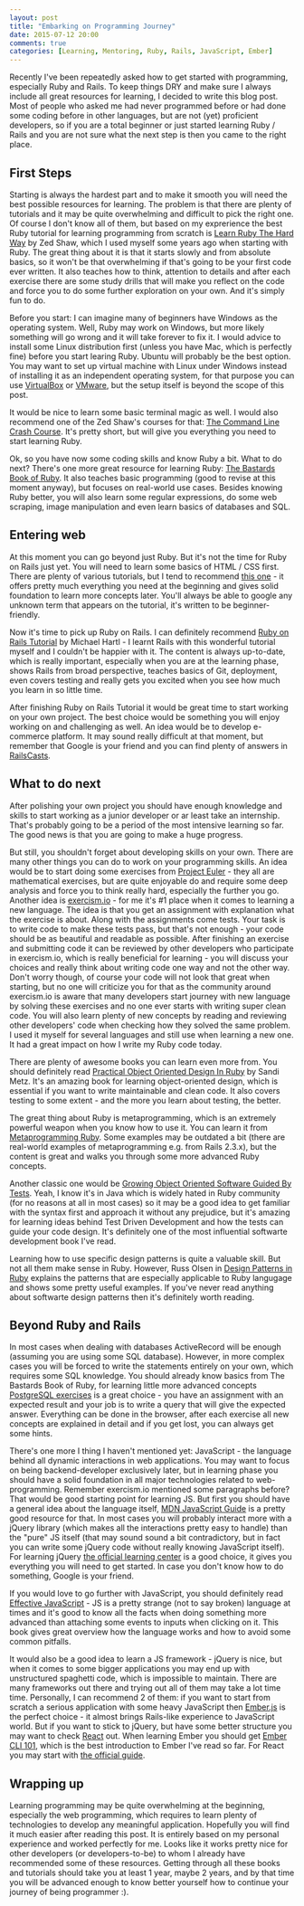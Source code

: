 ```yaml
---
layout: post
title: "Embarking on Programming Journey"
date: 2015-07-12 20:00
comments: true
categories: [Learning, Mentoring, Ruby, Rails, JavaScript, Ember]
---
```



<p>Recently I've been repeatedly asked how to get started with programming, especially Ruby and Rails. To keep things DRY and make sure I always include all great resources for learning, I decided to write this blog post. Most of people who asked me had never programmed before or had done some coding before in other languages, but are not (yet) proficient developers, so if you are a total beginner or just started learning Ruby / Rails and you are not sure what the next step is then you came to the right place.</p>

<!--more-->

<h2>First Steps</h2>

<p>Starting is always the hardest part and to make it smooth you will need the best possible resources for learning. The problem is that there are plenty of tutorials and it may be quite overwhelming and difficult to pick the right one. Of course I don't know all of them, but based on my exprerience the best Ruby tutorial for learning programming from scratch is <a href="http://learnrubythehardway.org/book/" target="_blank">Learn Ruby The Hard Way</a> by Zed Shaw, which I used myself some years ago when starting with Ruby. The great thing about it is that it starts slowly and from absolute basics, so it won't be that overwhelming if that's going to be your first code ever written. It also teaches how to think, attention to details and after each exercise there are some study drills that will make you reflect on the code and force you to do some further exploration on your own. And it's simply fun to do.</p>

<p>Before you start: I can imagine many of beginners have Windows as the operating system. Well, Ruby may work on Windows, but more likely something will go wrong and it will take forever to fix it. I would advice to install some Linux distribution first (unless you have Mac, which is perfectly fine) before you start learing Ruby. Ubuntu will probably be the best option. You may want to set up virtual machine with Linux under Windows instead of installing it as an independent operating system, for that purpose you can use <a href="https://www.virtualbox.org" target="_blank">VirtualBox</a> or <a href="http://www.vmware.com" target="_blank">VMware</a>, but the setup itself is beyond the scope of this post.</p>

<p>It would be nice to learn some basic terminal magic as well. I would also recommend one of the Zed Shaw's courses for that: <a href="http://cli.learncodethehardway.org/book/" target="_blank">The Command Line Crash Course</a>. It's pretty short, but will give you everything you need to start learning Ruby.</p>

<p>Ok, so you have now some coding skills and know Ruby a bit. What to do next? There's one more great resource for learning Ruby: <a href="http://ruby.bastardsbook.com" target="_blank">The Bastards Book of Ruby</a>. It also teaches basic programming (good to revise at this moment anyway), but focuses on real-world use cases. Besides knowing Ruby better, you will also learn some regular expressions, do some web scraping, image manipulation and even learn basics of databases and SQL.</p>

<h2>Entering web</h2>

<p>At this moment you can go beyond just Ruby. But it's not the time for Ruby on Rails just yet. You will need to learn some basics of HTML / CSS first. There are plenty of various tutorials, but I tend to recommend <a href="http://learn.shayhowe.com/html-css/" target="_blank">this one</a> - it offers pretty much everything you need at the beginning and gives solid foundation to learn more concepts later. You'll always be able to google any unknown term that appears on the tutorial, it's written to be beginner-friendly.</p>

<p>Now it's time to pick up Ruby on Rails. I can definitely recommend <a href="https://www.railstutorial.org/book" target="_blank">Ruby on Rails Tutorial</a> by Michael Hartl - I learnt Rails with this wonderful tutorial myself and I couldn't be happier with it. The content is always up-to-date, which is really important, especially when you are at the learning phase, shows Rails from broad perspective, teaches basics of Git, deployment, even covers testing and really gets you excited when you see how much you learn in so little time.</p>

<p>After finishing Ruby on Rails Tutorial it would be great time to start working on your own project. The best choice would be something you will enjoy working on and challenging as well. An idea would be to develop e-commerce platform. It may sound really difficult at that moment, but remember that Google is your friend and you can find plenty of answers in <a href="http://railscasts.com" target="_blank">RailsCasts</a>.</p>

<h2>What to do next</h2>

<p>After polishing your own project you should have enough knowledge and skills to start working as a junior developer or ar least take an internship. That's probably going to be a period of the most intensive learning so far. The good news is that you are going to make a huge progress.</p>

<p>But still, you shouldn't forget about developing skills on your own. There are many other things you can do to work on your programming skills. An idea would be to start doing some exercises from <a href="https://projecteuler.net" target="_blank">Project Euler</a> - they all are mathematical exercises, but are quite enjoyable do and require some deep analysis and force you to think really hard, especially the further you go. Another idea is <a href="http://exercism.io" target="_blank">exercism.io</a> - for me it's #1 place when it comes to learning a new language. The idea is that you get an assignment with explanation what the exercise is about. Along with the assignments come tests. Your task is to write code to make these tests pass, but that's not enough - your code should be as beautiful and readable as possible. After finishing an exercise and submitting code it can be reviewed by other developers who participate in exercism.io, which is really beneficial for learning - you will discuss your choices and really think about writing code one way and not the other way. Don't worry though, of course your code will not look that great when starting, but no one will criticize you for that as the community around exercism.io is aware that many developers start journey with new language by solving these exercises and no one ever starts with writing super clean code. You will also learn plenty of new concepts by reading and reviewing other developers' code when checking how they solved the same problem. I used it myself for several languages and still use when learning a new one. It had a great impact on how I write my Ruby code today.</p>

<p>There are plenty of awesome books you can learn even more from. You should definitely read <a href="http://www.amazon.com/Practical-Object-Oriented-Design-Ruby-Addison-Wesley/dp/0321721330" target="_blank">Practical Object Oriented Design In Ruby</a> by Sandi Metz. It's an amazing book for learning object-oriented design, which is essential if you want to write maintainable and clean code. It also covers testing to some extent - and the more you learn about testing, the better.</p>

<p>The great thing about Ruby is metaprogramming, which is an extremely powerful weapon when you know how to use it. You can learn it from <a href="http://www.amazon.com/Metaprogramming-Ruby-Program-Like-Pros/dp/1934356476" target="_blank">Metaprogramming Ruby</a>. Some examples may be outdated a bit (there are real-world examples of metaprogramming e.g. from Rails 2.3.x), but the content is great and walks you through some more advanced Ruby concepts.</p>

<p>Another classic one would be <a href="http://www.amazon.com/Growing-Object-Oriented-Software-Guided-Tests/dp/0321503627" target="_blank">Growing Object Oriented Software Guided By Tests</a>. Yeah, I know it's in Java which is widely hated in Ruby community (for no reasons at all in most cases) so it may be a good idea to get familiar with the syntax first and approach it without any prejudice, but it's amazing for learning ideas behind Test Driven Development and how the tests can guide your code design. It's definitely one of the most influential softwarte development book I've read.</p>

<p>Learning how to use specific design patterns is quite a valuable skill. But not all them make sense in Ruby. However, Russ Olsen in <a href="http://www.amazon.com/Design-Patterns-Ruby-Russ-Olsen/dp/0321490452" target="_blank">Design Patterns in Ruby</a> explains the patterns that are especially applicable to Ruby langugage and shows some pretty useful examples. If you've never read anything about softwarte design patterns then it's definitely worth reading.</p>

<h2>Beyond Ruby and Rails</h2>

<p>In most cases when dealing with databases ActiveRecord will be enough (assuming you are using some SQL database). However, in more complex cases you will be forced to write the statements entirely on your own, which requires some SQL knowledge. You should already know basics from The Bastards Book of Ruby, for learning little more advanced concepts <a href="http://pgexercises.com" target="_blank">PostgreSQL exercises</a> is a great choice - you have an assignment with an expected result and your job is to write a query that will give the expected answer. Everything can be done in the browser, after each exercise all new concepts are explained in detail and if you get lost, you can always get some hints.</p>

<p>There's one more I thing I haven't mentioned yet: JavaScript - the language behind all dynamic interactions in web applications. You may want to focus on being backend-developer exclusively later, but in learning phase you should have a solid foundation in all major technologies related to web-programming. Remember exercism.io mentioned some paragraphs before? That would be good starting point for learning JS. But first you should have a general idea about the language itself, <a href="https://developer.mozilla.org/en-US/docs/Web/JavaScript/Guide" target="_blank">MDN JavaScript Guide</a> is a pretty good resource for that. In most cases you will probably interact more with a jQuery library (which makes all the interactions pretty easy to handle) than the "pure" JS itself (that may sound sound a bit contradictory, but in fact you can write some jQuery code without really knowing JavaScript itself). For learning jQuery <a href="http://learn.jquery.com" target="_blank"> the official learning center</a> is a good choice, it gives you everything you will need to get started. In case you don't know how to do something, Google is your friend.</p>

<p>If you would love to go further with JavaScript, you should definitely read <a href="http://www.amazon.com/Effective-JavaScript-Specific-Software-Development/dp/0321812182" target="_blank">Effective JavaScript</a> - JS is a pretty strange (not to say broken) language at times and it's good to know all the facts when doing something more advanced than attaching some events to inputs when clicking on it. This book gives great overview how the language works and how to avoid some common pitfalls.</p>

<p>It would also be a good idea to learn a JS framework - jQuery is nice, but when it comes to some bigger applications you may end up with unstructured spaghetti code, which is impossible to maintain. There are many frameworks out there and trying out all of them may take a lot time time. Personally, I can recommend 2 of them: if you want to start from scratch a serious application with some heavy JavaScript then <a href="http://emberjs.com" target="_blank">Ember.js</a> is the perfect choice - it almost brings Rails-like experience to JavaScript world. But if you want to stick to jQuery, but have some better structure you may want to check <a href="http://facebook.github.io/react/" target="_blank">React</a> out. When learning Ember you should get <a href="https://leanpub.com/ember-cli-101" target="_blank">Ember CLI 101</a>, which is the best introduction to Ember I've read so far. For React you may start with <a href="http://facebook.github.io/react/docs/why-react.html" target="_blank">the official guide</a>.</p>

<h2>Wrapping up</h2>

<p>Learning programming may be quite overwhelming at the beginning, especially the web programming, which requires to learn plenty of technologies to develop any meaningful application. Hopefully you will find it much easier after reading this post. It is entirely based on my personal experience and worked perfectly for me. Looks like it works pretty nice for other developers (or developers-to-be) to whom I already have recommended some of these resources. Getting through all these books and tutorials should take you at least 1 year, maybe 2 years, and by that time you will be advanced enough to know better yourself how to continue your journey of being programmer :).</p>
